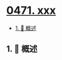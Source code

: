# [0471. xxx](https://github.com/Tdahuyou/TNotes.leetcode/tree/main/notes/0471.%20xxx)

<!-- region:toc -->

- [1. 📝 概述](#1--概述)

<!-- endregion:toc -->

## 1. 📝 概述
